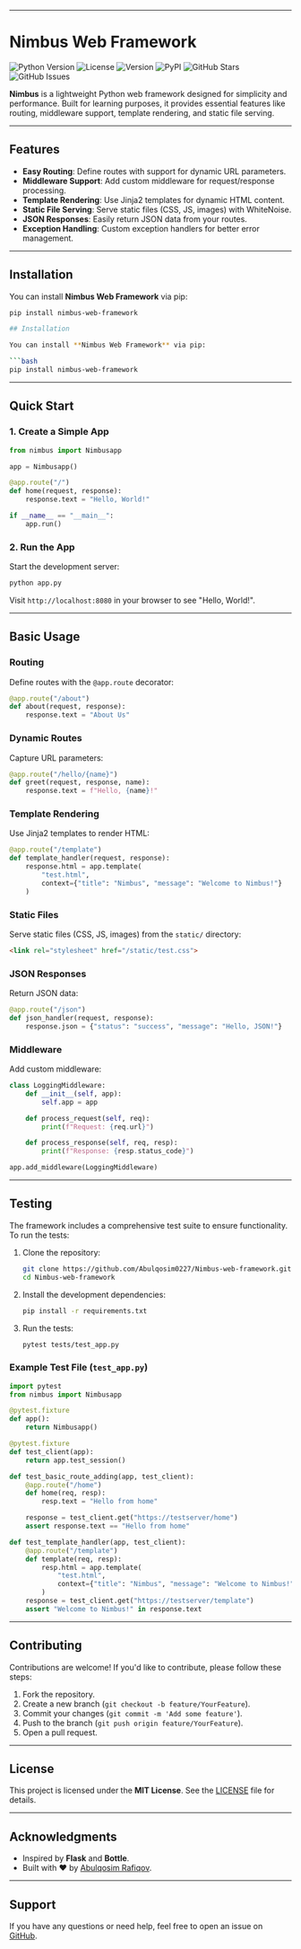 

---

# Nimbus Web Framework

![Python Version](https://img.shields.io/badge/python-3.8%2B-blue)
![License](https://img.shields.io/badge/license-MIT-green)
![Version](https://img.shields.io/badge/version-0.1.0-orange)
![PyPI](https://img.shields.io/pypi/v/nimbus-web-framework)
![GitHub Stars](https://img.shields.io/github/stars/Abulqosim0227/Nimbus-web-framework?style=social)
![GitHub Issues](https://img.shields.io/github/issues/Abulqosim0227/Nimbus-web-framework)

**Nimbus** is a lightweight Python web framework designed for simplicity and performance. Built for learning purposes, it provides essential features like routing, middleware support, template rendering, and static file serving.

---

## Features

- **Easy Routing**: Define routes with support for dynamic URL parameters.
- **Middleware Support**: Add custom middleware for request/response processing.
- **Template Rendering**: Use Jinja2 templates for dynamic HTML content.
- **Static File Serving**: Serve static files (CSS, JS, images) with WhiteNoise.
- **JSON Responses**: Easily return JSON data from your routes.
- **Exception Handling**: Custom exception handlers for better error management.

---



## Installation

You can install **Nimbus Web Framework** via pip:

```bash
pip install nimbus-web-framework

## Installation

You can install **Nimbus Web Framework** via pip:

```bash
pip install nimbus-web-framework
```

---

## Quick Start

### 1. Create a Simple App

```python
from nimbus import Nimbusapp

app = Nimbusapp()

@app.route("/")
def home(request, response):
    response.text = "Hello, World!"

if __name__ == "__main__":
    app.run()
```

### 2. Run the App

Start the development server:

```bash
python app.py
```

Visit `http://localhost:8080` in your browser to see "Hello, World!".

---

## Basic Usage

### Routing

Define routes with the `@app.route` decorator:

```python
@app.route("/about")
def about(request, response):
    response.text = "About Us"
```

### Dynamic Routes

Capture URL parameters:

```python
@app.route("/hello/{name}")
def greet(request, response, name):
    response.text = f"Hello, {name}!"
```

### Template Rendering

Use Jinja2 templates to render HTML:

```python
@app.route("/template")
def template_handler(request, response):
    response.html = app.template(
        "test.html",
        context={"title": "Nimbus", "message": "Welcome to Nimbus!"}
    )
```

### Static Files

Serve static files (CSS, JS, images) from the `static/` directory:

```html
<link rel="stylesheet" href="/static/test.css">
```

### JSON Responses

Return JSON data:

```python
@app.route("/json")
def json_handler(request, response):
    response.json = {"status": "success", "message": "Hello, JSON!"}
```

### Middleware

Add custom middleware:

```python
class LoggingMiddleware:
    def __init__(self, app):
        self.app = app

    def process_request(self, req):
        print(f"Request: {req.url}")

    def process_response(self, req, resp):
        print(f"Response: {resp.status_code}")

app.add_middleware(LoggingMiddleware)
```

---

## Testing

The framework includes a comprehensive test suite to ensure functionality. To run the tests:

1. Clone the repository:
   ```bash
   git clone https://github.com/Abulqosim0227/Nimbus-web-framework.git
   cd Nimbus-web-framework
   ```

2. Install the development dependencies:
   ```bash
   pip install -r requirements.txt
   ```

3. Run the tests:
   ```bash
   pytest tests/test_app.py
   ```

### Example Test File (`test_app.py`)

```python
import pytest
from nimbus import Nimbusapp

@pytest.fixture
def app():
    return Nimbusapp()

@pytest.fixture
def test_client(app):
    return app.test_session()

def test_basic_route_adding(app, test_client):
    @app.route("/home")
    def home(req, resp):
        resp.text = "Hello from home"

    response = test_client.get("https://testserver/home")
    assert response.text == "Hello from home"

def test_template_handler(app, test_client):
    @app.route("/template")
    def template(req, resp):
        resp.html = app.template(
            "test.html",
            context={"title": "Nimbus", "message": "Welcome to Nimbus!"}
        )
    response = test_client.get("https://testserver/template")
    assert "Welcome to Nimbus!" in response.text
```

---

## Contributing

Contributions are welcome! If you'd like to contribute, please follow these steps:

1. Fork the repository.
2. Create a new branch (`git checkout -b feature/YourFeature`).
3. Commit your changes (`git commit -m 'Add some feature'`).
4. Push to the branch (`git push origin feature/YourFeature`).
5. Open a pull request.

---

## License

This project is licensed under the **MIT License**. See the [LICENSE](LICENSE) file for details.

---

## Acknowledgments

- Inspired by **Flask** and **Bottle**.
- Built with ❤️ by [Abulqosim Rafiqov](https://github.com/Abulqosim0227).

---

## Support

If you have any questions or need help, feel free to open an issue on [GitHub](https://github.com/Abulqosim0227/Nimbus-web-framework/issues).





